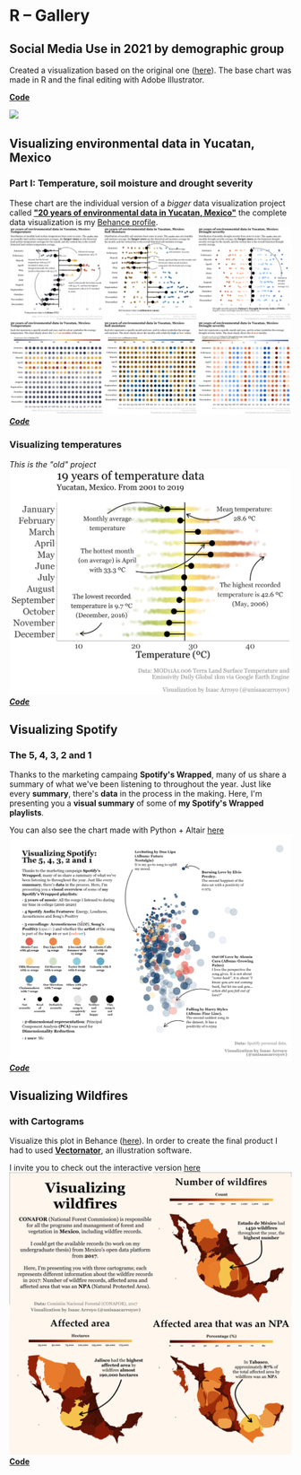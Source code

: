 # R – Gallery

## Social Media Use in 2021 by demographic group
Created a visualization based on the original one ([here](https://www.pewresearch.org/internet/2021/04/07/social-media-use-in-2021/pi_2021-04-07_social-media_0-03/)). 
The base chart was made in R and the final editing with Adobe Illustrator.

[**Code**](https://github.com/isaacarroyov/data_visualization_practice/blob/master/R/task_bloomberg/task_bloomberg_02.R)

![](./../R/task_bloomberg/task_bloomberg_chart_02.png)

## Visualizing environmental data in Yucatan, Mexico
### Part I: Temperature, soil moisture and drought severity
These chart are the individual version of a _bigger_ data visualization project called [**"20 years of environmental data in Yucatan, Mexico"**](https://www.behance.net/gallery/140490559/20-years-of-environmental-data)
the complete data visualization is my [Behance profile](https://www.behance.net/unisaacarroyov).
![grid charts](./visualizing_environmental_data/images/visualizing_environmental_data_pt1_grid_charts.png)
[_**Code**_](https://github.com/isaacarroyov/data_visualization_practice/blob/master/R/visualizing_environmental_data/visualizing_environmental_data_individuals_charts_2001_2020.R)

### Visualizing temperatures
_This is the "old" project_
![jitter plot](./visualizing_environmental_data/images/visualizing_temperatures_R_01.png)
[_**Code**_](https://github.com/isaacarroyov/data_visualization_practice/blob/master/R/visualizing_environmental_data/visualizing_temperatures_01.R)

## Visualizing Spotify
### The 5, 4, 3, 2 and 1
Thanks to the marketing campaing **Spotify's Wrapped**, many of us share a summary of what we've been listening 
to throughout the year. Just like every **summary**, there's **data** in the process in the making. Here, I'm 
presenting you a **visual summary** of some of **my Spotify's Wrapped playlists**.

You can also see the chart made with Python + Altair [here](https://github.com/isaacarroyov/data_visualization_practice/tree/master/Altair#the-5-4-3-2-and-1)
![Scatter plot with legend](./../R/visualizing_spotify/images/visualizing_spotify_01-02_pca.png)
[_**Code**_](https://github.com/isaacarroyov/data_visualization_practice/blob/master/R/visualizing_spotify/visualizing_spotify_01-02_pca.R)

## Visualizing Wildfires
### with Cartograms
Visualize this plot in Behance ([here](https://www.behance.net/gallery/138741291/Visualizing-wildfires)). In order to create the final product 
I had to used [**Vectornator**](https://www.vectornator.io), an illustration software. 

I invite you to check out the interactive version [here](https://github.com/isaacarroyov/data_visualization_practice/tree/master/Altair#interactive-maps)
![Cartograms](./../R/visualizing_wildfires/images/visualizing_wildfires_cartograms.png)
[**Code**](https://github.com/isaacarroyov/data_visualization_practice/blob/master/R/visualizing_wildfires/visualizing_wildfires_01.R)